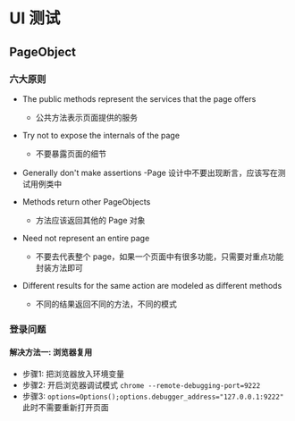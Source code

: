 # UI 测试

## PageObject

### 六大原则

- The public methods represent the services that the page offers
    - 公共方法表示页面提供的服务
    
- Try not to expose the internals of the page
    - 不要暴露页面的细节
    
- Generally don't make assertions
    -Page 设计中不要出现断言，应该写在测试用例类中

- Methods return other PageObjects
    - 方法应该返回其他的 Page 对象

- Need not represent an entire page
    - 不要去代表整个 page，如果一个页面中有很多功能，只需要对重点功能封装方法即可

- Different results for the same action are modeled as different methods
    - 不同的结果返回不同的方法，不同的模式

### 登录问题

#### 解决方法一: 浏览器复用

- 步骤1: 把浏览器放入环境变量
- 步骤2: 开启浏览器调试模式 `chrome --remote-debugging-port=9222`
- 步骤3: `options=Options();options.debugger_address="127.0.0.1:9222"` 此时不需要重新打开页面